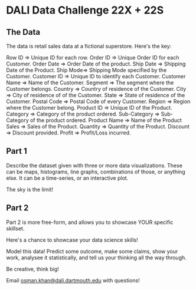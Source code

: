# DALI Data Challenge 22X + 22S


## The Data

The data is retail sales data at a fictional superstore. Here's the key:

Row ID => Unique ID for each row.
Order ID => Unique Order ID for each Customer.
Order Date => Order Date of the product.
Ship Date => Shipping Date of the Product.
Ship Mode=> Shipping Mode specified by the Customer.
Customer ID => Unique ID to identify each Customer.
Customer Name => Name of the Customer.
Segment => The segment where the Customer belongs.
Country => Country of residence of the Customer.
City => City of residence of of the Customer.
State => State of residence of the Customer.
Postal Code => Postal Code of every Customer.
Region => Region where the Customer belong.
Product ID => Unique ID of the Product.
Category => Category of the product ordered.
Sub-Category => Sub-Category of the product ordered.
Product Name => Name of the Product
Sales => Sales of the Product.
Quantity => Quantity of the Product.
Discount => Discount provided.
Profit => Profit/Loss incurred.


## Part 1 
Describe the dataset given with three or more data visualizations. These can be maps, histograms, line graphs, 
combinations of those, or anything else. It can be a time-series, or an interactive plot.

The sky is the limit!



## Part 2
Part 2 is more free-form, and allows you to showcase YOUR specific skillset.

Here's a chance to showcase your data science skills!

Model this data! Predict some outcome, make some claims, show your work, analysee it statistically, and tell us your thinking all the way through.

Be creative, think big!

Email osman.khan@dali.dartmouth.edu with questions!
